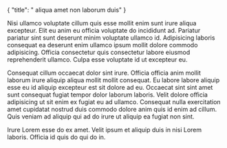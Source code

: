 {
  "title": " aliqua amet non laborum duis"
}

Nisi ullamco voluptate cillum quis esse mollit enim sunt irure aliqua excepteur. Elit eu anim eu officia voluptate do incididunt ad. Pariatur pariatur sint sunt deserunt minim voluptate ullamco id. Adipisicing laboris consequat ea deserunt enim ullamco ipsum mollit dolore commodo adipisicing. Officia consectetur quis consectetur labore eiusmod reprehenderit ullamco. Culpa esse voluptate id ut excepteur eu.

Consequat cillum occaecat dolor sint irure. Officia officia anim mollit laborum irure aliquip aliqua mollit mollit consequat. Eu labore labore aliquip esse eu id aliquip excepteur est sit dolore ad eu. Occaecat sint sint amet sunt consequat fugiat tempor dolor laborum laboris. Velit dolore officia adipisicing ut sit enim ex fugiat eu ad ullamco. Consequat nulla exercitation amet cupidatat nostrud duis commodo dolore anim quis id enim ad cillum. Quis veniam ad aliquip qui ad do irure ut aliquip ea fugiat non sint.

Irure Lorem esse do ex amet. Velit ipsum et aliquip duis in nisi Lorem laboris. Officia id quis do qui do in.